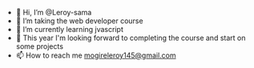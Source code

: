- 👋 Hi, I’m @Leroy-sama
- 👀 I’m taking the web developer course 
- 🌱 I’m currently learning jvascript
- 💞️ This year I'm looking forward to completing the course and start on some projects
- 📫 How to reach me mogireleroy145@gmail.com

<!---
Leroy-sama/Leroy-sama is a ✨ special ✨ repository because its `README.md` (this file) appears on your GitHub profile.
You can click the Preview link to take a look at your changes.
--->
